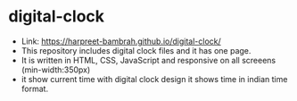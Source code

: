 # digital-clock
* Link: https://harpreet-bambrah.github.io/digital-clock/
* This repository includes digital clock files and it has one page.
* It is written in HTML, CSS, JavaScript and responsive on all screeens (min-width:350px)
* it show current time with digital clock design it shows time in indian time format.
